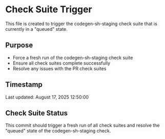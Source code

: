 # Check Suite Trigger

This file is created to trigger the codegen-sh-staging check suite that is currently in a "queued" state.

## Purpose

- Force a fresh run of the codegen-sh-staging check suite
- Ensure all check suites complete successfully
- Resolve any issues with the PR check suites

## Timestamp

Last updated: August 17, 2025 12:50:00

## Check Suite Status

This commit should trigger a fresh run of all check suites and resolve the "queued" state of the codegen-sh-staging check.


